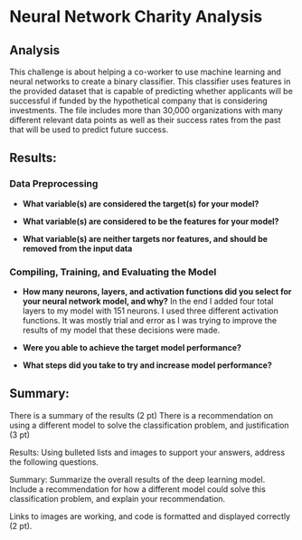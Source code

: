 # Neural Network Charity Analysis
## Analysis
This challenge is about helping a co-worker to use machine learning and neural networks to create a binary classifier.  This classifier uses features in the provided dataset that is capable of predicting whether applicants will be successful if funded by the hypothetical company that is considering investments.  The file includes more than 30,000 organizations with many different relevant data points as well as their success rates from the past that will be used to predict future success.

## Results:

### Data Preprocessing
* **What variable(s) are considered the target(s) for your model?**

* **What variable(s) are considered to be the features for your model?**

* **What variable(s) are neither targets nor features, and should be removed from the input data**

### Compiling, Training, and Evaluating the Model
* **How many neurons, layers, and activation functions did you select for your neural network model, and why?**
In the end I added four total layers to my model with 151 neurons.  I used three different activation functions.  It was mostly trial and error as I was trying to improve the results of my model that these decisions were made.
* **Were you able to achieve the target model performance?**

* **What steps did you take to try and increase model performance?**


## Summary:

There is a summary of the results (2 pt)
There is a recommendation on using a different model to solve the classification problem, and justification (3 pt)

Results: Using bulleted lists and images to support your answers, address the following questions.

Summary: Summarize the overall results of the deep learning model. Include a recommendation for how a different model could solve this classification problem, and explain your recommendation.

Links to images are working, and code is formatted and displayed correctly (2 pt).
